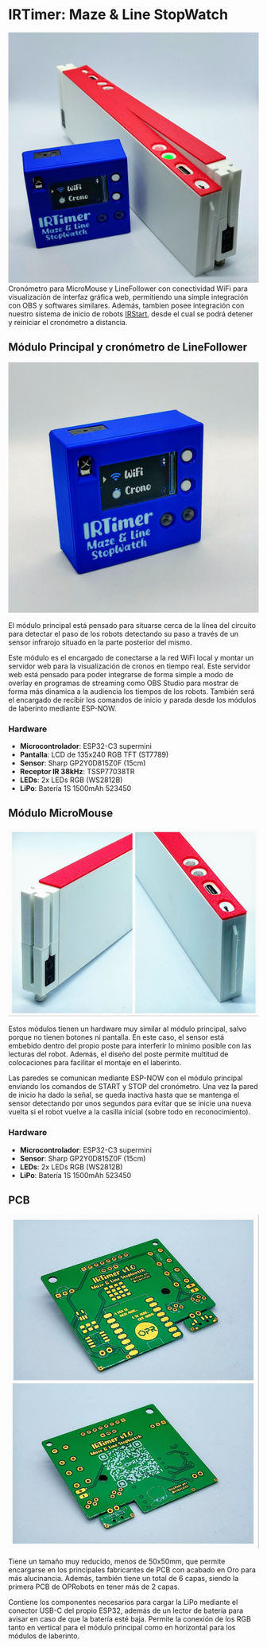 # IRTimer: Maze & Line StopWatch
![IRTimer](./images/ir_timer_main.jpg "IRTimer - Maze & Line StopWatch")
Cronómetro para MicroMouse y LineFollower con conectividad WiFi para visualización de interfaz gráfica web, permitiendo una simple integración con OBS y softwares similares. Además, tambien posee integración con nuestro sistema de inicio de robots [IRStart](https://github.com/OPRobots/IRStart), desde el cual se podrá detener y reiniciar el cronómetro a distancia.

## Módulo Principal y cronómetro de LineFollower
![IRTimer](./images/ir_timer_line.jpg "IRTimer - LineFollower")

El módulo principal está pensado para situarse cerca de la línea del circuito para detectar el paso de los robots detectando su paso a través de un sensor infrarojo situado en la parte posterior del mismo.

Este módulo es el encargado de conectarse a la red WiFi local y montar un servidor web para la visualización de cronos en tiempo real. Este servidor web está pensado para poder integrarse de forma simple a modo de overlay en programas de streaming como OBS Studio para mostrar de forma más dinamica a la audiencia los tiempos de los robots. También será el encargado de recibir los comandos de inicio y parada desde los módulos de laberinto mediante ESP-NOW.

### Hardware
- **Microcontrolador**: ESP32-C3 supermini
- **Pantalla**: LCD de 135x240 RGB TFT (ST7789)
- **Sensor**: Sharp GP2Y0D815Z0F (15cm)
- **Receptor IR 38kHz**: TSSP77038TR
- **LEDs**: 2x LEDs RGB (WS2812B)
- **LiPo**: Batería 1S 1500mAh 523450


## Módulo MicroMouse
![IRTimer](./images/ir_timer_maze.jpg "IRTimer - LineFollower")

Estos módulos tienen un hardware muy similar al módulo principal, salvo porque no tienen botones ni pantalla. En este caso, el sensor está embebido dentro del propio poste para interferir lo mínimo posible con las lecturas del robot. Además, el diseño del poste permite multitud de colocaciones para facilitar el montaje en el laberinto.

Las paredes se comunican mediante ESP-NOW con el módulo principal enviando los comandos de START y STOP del cronómetro. Una vez la pared de inicio ha dado la señal, se queda inactiva hasta que se mantenga el sensor detectando por unos segundos para evitar que se inicie una nueva vuelta si el robot vuelve a la casilla inicial (sobre todo en reconocimiento).

### Hardware
- **Microcontrolador**: ESP32-C3 supermini
- **Sensor**: Sharp GP2Y0D815Z0F (15cm)
- **LEDs**: 2x LEDs RGB (WS2812B)
- **LiPo**: Batería 1S 1500mAh 523450

## PCB
![IRTimer](./images/ir_timer_pcb.jpg "IRTimer - PCB")

Tiene un tamaño muy reducido, menos de 50x50mm, que permite encargarse en los principales fabricantes de PCB con acabado en Oro para más alucinancia. Además, también tiene un total de 6 capas, siendo la primera PCB de OPRobots en tener más de 2 capas.

Contiene los componentes necesarios para cargar la LiPo mediante el conector USB-C del propio ESP32, además de un lector de batería para avisar en caso de que la batería esté baja. Permite la conexión de los RGB tanto en vertical para el módulo principal como en horizontal para los módulos de laberinto.
